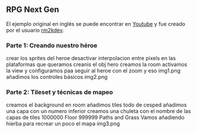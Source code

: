 ## RPG Next Gen

El ejemplo original en inglés se puede encontrar en [Youtube](https://www.youtube.com/playlist?list=PL_4rJ_acBNMEGUMuO7IbivLgnvUxHklnj) y fue creado por el usuario [rm2kdev](https://www.youtube.com/user/rm2kdev/featured). 

### Parte 1: Creando nuestro héroe

crear los sprites del heroe 
desactivar interpolacion entre pixels en las plataformas que queramos
creanis el obj hero
creamos la room
activamos la view y configuramos paa seguir al heroe con el zoom y eso
img1.png
añadimos los controles básicos
img2.png

### Parte 2: Tileset y técnicas de mapeo

creamos el background
en room añadimos tiles todo de cesped
añadimos una capa con un numero inferior
creamos una chuleta con el nombre de las capas de tiles
  1000000 Floor
   999999 Paths and Grass
Vamos añadiendo hierba para recrear un poco el mapa
img3.png


